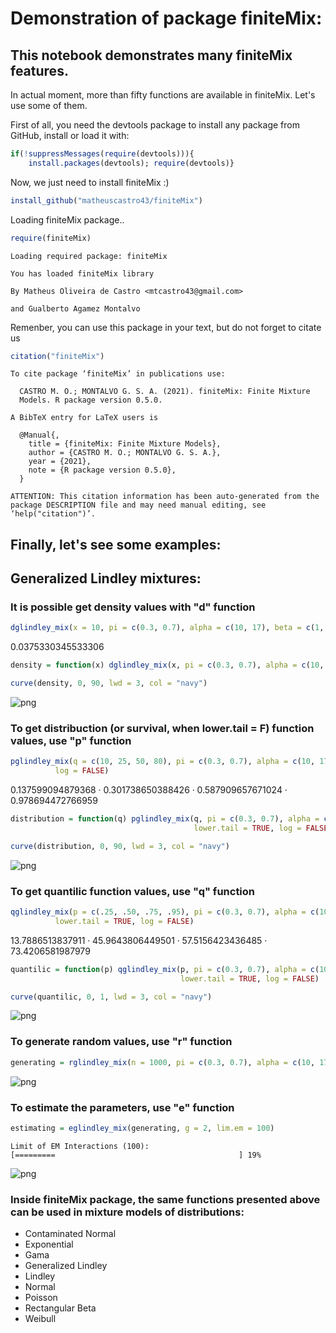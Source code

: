 # Demonstration of package finiteMix:

## This notebook demonstrates many finiteMix features.

In actual moment, more than fifty functions are available in finiteMix. Let's use some of them.

First of all, you need the devtools package to install any package from GitHub, install or load it with:


```R
if(!suppressMessages(require(devtools))){
    install.packages(devtools); require(devtools)}
```

Now, we just need to install finiteMix :)


```R
install_github("matheuscastro43/finiteMix")
```

Loading finiteMix package..


```R
require(finiteMix)
```

    Loading required package: finiteMix
    
    You has loaded finiteMix library
    
    By Matheus Oliveira de Castro <mtcastro43@gmail.com>
    
    and Gualberto Agamez Montalvo
    


Remenber, you can use this package in your text, but do not forget to citate us


```R
citation("finiteMix")
```


    
    To cite package ‘finiteMix’ in publications use:
    
      CASTRO M. O.; MONTALVO G. S. A. (2021). finiteMix: Finite Mixture
      Models. R package version 0.5.0.
    
    A BibTeX entry for LaTeX users is
    
      @Manual{,
        title = {finiteMix: Finite Mixture Models},
        author = {CASTRO M. O.; MONTALVO G. S. A.},
        year = {2021},
        note = {R package version 0.5.0},
      }
    
    ATTENTION: This citation information has been auto-generated from the
    package DESCRIPTION file and may need manual editing, see
    ‘help("citation")’.



## Finally, let's see some examples:

## Generalized Lindley mixtures:

### It is possible get density values with "d" function


```R
dglindley_mix(x = 10, pi = c(0.3, 0.7), alpha = c(10, 17), beta = c(1, 3), gamma = c(2, 4), log = FALSE)
```


0.0375330345533306



```R
density = function(x) dglindley_mix(x, pi = c(0.3, 0.7), alpha = c(10, 17), beta = c(1, 3), gamma = c(2, 4), log = FALSE)

curve(density, 0, 90, lwd = 3, col = "navy")
```


    
![png](output_15_0.png)
    


### To get distribuction (or survival, when lower.tail = F) function values, use "p" function


```R
pglindley_mix(q = c(10, 25, 50, 80), pi = c(0.3, 0.7), alpha = c(10, 17), beta = c(1, 3), gamma = c(2, 4), lower.tail = TRUE,
          log = FALSE)
```


<style>
.list-inline {list-style: none; margin:0; padding: 0}
.list-inline>li {display: inline-block}
.list-inline>li:not(:last-child)::after {content: "\00b7"; padding: 0 .5ex}
</style>
<ol class=list-inline><li>0.137599094879368</li><li>0.301738650388426</li><li>0.587909657671024</li><li>0.978694472766959</li></ol>




```R
distribution = function(q) pglindley_mix(q, pi = c(0.3, 0.7), alpha = c(10, 17), beta = c(1, 3), gamma = c(2, 4), 
                                         lower.tail = TRUE, log = FALSE)

curve(distribution, 0, 90, lwd = 3, col = "navy")
```


    
![png](output_18_0.png)
    


### To get quantilic function values, use "q" function


```R
qglindley_mix(p = c(.25, .50, .75, .95), pi = c(0.3, 0.7), alpha = c(10, 17), beta = c(1, 3), gamma = c(2, 4), 
          lower.tail = TRUE, log = FALSE)
```


<style>
.list-inline {list-style: none; margin:0; padding: 0}
.list-inline>li {display: inline-block}
.list-inline>li:not(:last-child)::after {content: "\00b7"; padding: 0 .5ex}
</style>
<ol class=list-inline><li>13.7886513837911</li><li>45.9643806449501</li><li>57.5156423436485</li><li>73.4206581987979</li></ol>




```R
quantilic = function(p) qglindley_mix(p, pi = c(0.3, 0.7), alpha = c(10, 17), beta = c(1, 3), gamma = c(2, 4),
                                      lower.tail = TRUE, log = FALSE)

curve(quantilic, 0, 1, lwd = 3, col = "navy")
```


    
![png](output_21_0.png)
    


### To generate random values, use "r" function


```R
generating = rglindley_mix(n = 1000, pi = c(0.3, 0.7), alpha = c(10, 17), beta = c(1, 3), gamma = c(2, 4))
```


    
![png](output_23_0.png)
    


### To estimate the parameters, use "e" function


```R
estimating = eglindley_mix(generating, g = 2, lim.em = 100)
```

    Limit of EM Interactions (100): 
    [=========                                         ] 19%



    
![png](output_25_1.png)
    


### Inside finiteMix package, the same functions presented above can be used in mixture models of distributions:
* Contaminated Normal
* Exponential
* Gama
* Generalized Lindley
* Lindley
* Normal
* Poisson
* Rectangular Beta
* Weibull

